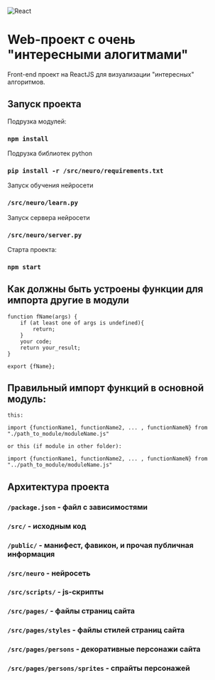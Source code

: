 ![React](https://media.tproger.ru/uploads/2016/10/reactmini.png)
# Web-проект c очень "интересными алогитмами" 

Front-end проект на ReactJS для визуализации "интересных" алгоритмов.

## Запуск проекта

Подрузка модулей:
### `npm install`

Подрузка библиотек python 
### `pip install -r /src/neuro/requirements.txt`

Запуск обучения нейросети 
### `/src/neuro/learn.py`

Запуск сервера нейросети 
### `/src/neuro/server.py`

Старта проекта:

### `npm start`

## Как должны быть устроены функции для импорта другие в модули

```
function fName(args) {
    if (at least one of args is undefined){
        return;
    }
    your code;
    return your_result;
}

export {fName};
```

## Правильный импорт функций в основной модуль:

```
this:

import {functionName1, functionName2, ... , functionNameN} from "./path_to_module/moduleName.js"

or this (if module in other folder):

import {functionName1, functionName2, ... , functionNameN} from "../path_to_module/moduleName.js"
```

## Архитектура проекта

### `/package.json` - файл с зависимостями

### `/src/` - исходным код

### `/public/` - манифест, фавикон, и прочая публичная информация

### `/src/neuro` - нейросеть

### `/src/scripts/` - js-скрипты

### `/src/pages/` - файлы страниц сайта

### `/src/pages/styles` - файлы стилей страниц сайта

### `/src/pages/persons` - декоративные персонажи сайта

### `/src/pages/persons/sprites` - спрайты персонажей
